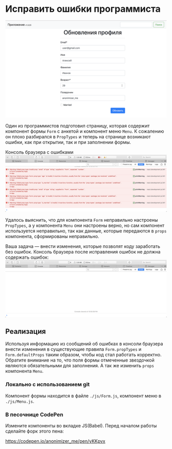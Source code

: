 Исправить ошибки программиста
===

![Скриншот страницы](./res/images/application.png)

Один из программистов подготовил страницу, которая содержит компонент формы `Form` с анкетой и компонент меню `Menu`. К сожалению он плохо разбирался в `PropTypes` и теперь на странице возникают ошибки, как при открытии, так и при заполнении формы.

Консоль браузера с ошибками 
![Консоль браузера с ошибками](./res/images/console-with-errors.png)

Удалось выяснить, что для компонента `Form` неправильно настроены `PropTypes`, а у компонента `Menu` они настроены верно, но сам компонент используется неправильно, так как данные, которые передаются в `props` компонента, сформированы неправильно.

Ваша задача — внести изменения, которые позволят коду заработать без ошибок. Консоль браузера после исправления ошибок не должна содержать ошибок:
![Консоль браузера без ошибок](./img/console-without-errors.png)

## Реализация

Используя информацию из сообщений об ошибках в консоли браузера внести изменения в существующие правила `Form.propTypes` и `Form.defaultProps` таким образом, чтобы код стал работать корректно. Обратите внимание на то, что поля формы отмеченные звездочкой являются обязательными для заполнения. А так же изменить `props` компонента `Menu`.

### Локально с использованием git

Компонент формы находится в файле `./js/Form.js`, компонент меню в `./js/Menu.js`.

### В песочнице CodePen

Измените компоненты во вкладке JS(Babel). Перед началом работы сделайте форк этого пена:

https://codepen.io/anonimizer_me/pen/yKKpvx
